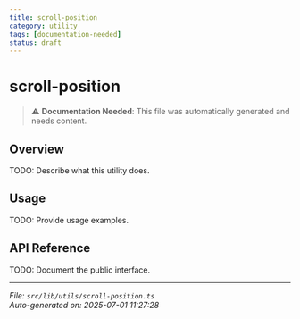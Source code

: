 ```yaml
---
title: scroll-position
category: utility
tags: [documentation-needed]
status: draft
---
```


# scroll-position

> ⚠️ **Documentation Needed**: This file was automatically generated and needs content.

## Overview

TODO: Describe what this utility does.

## Usage

TODO: Provide usage examples.

## API Reference

TODO: Document the public interface.

---

*File: `src/lib/utils/scroll-position.ts`*  
*Auto-generated on: 2025-07-01 11:27:28*
